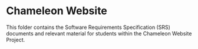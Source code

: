 # Chameleon Website

This folder contains the Software Requirements Specification (SRS) documents and relevant material for students within the Chameleon Website Project.
